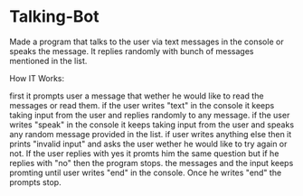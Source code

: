 # Talking-Bot

Made a program that talks to the user via text messages in the console or speaks the message.
It replies randomly with bunch of messages mentioned in the list.

How IT Works:

first it prompts user a message that wether he would like to read the messages or read them.
if the user writes "text" in the console it keeps taking input from the user and replies randomly to any message.
if the user writes "speak" in the console it keeps taking input from the user and speaks any random message provided in the list.
if user writes anything else then it prints "invalid input" and asks the user wether he would like to try again or not. If the user replies with yes it promts him the same question but if he replies with "no" then the program stops.
the messages and the input keeps promting until user writes "end" in the console. Once he writes "end" the prompts stop.
